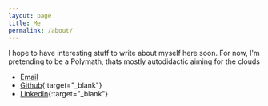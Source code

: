 ```yaml
---
layout: page
title: Me
permalink: /about/
---
```

I hope to have interesting stuff to write about myself here soon.
For now, I'm pretending to be a Polymath, thats mostly autodidactic aiming for the clouds

- [Email](mailto:2019devacct@gmail.com)
- [Github](https://github.com/oneeyedsunday){:target="_blank"}
- [LinkedIn](https://www.linkedin.com/in/idiakose-osemudiame-sunday-421814130/){:target="_blank"}